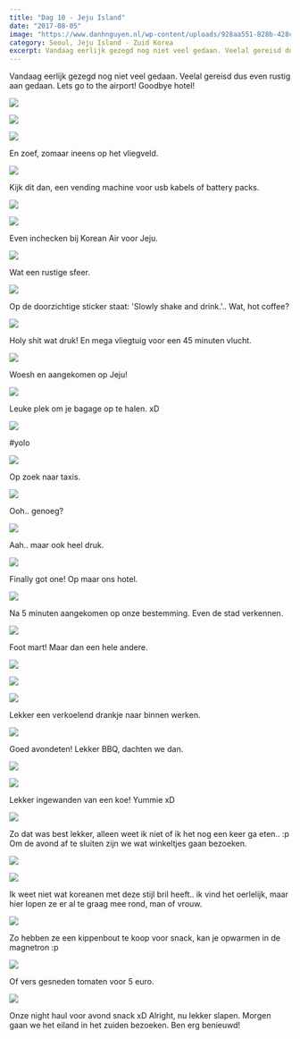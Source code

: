 ```yaml
---
title: "Dag 10 - Jeju Island"
date: "2017-08-05"
image: "https://www.danhnguyen.nl/wp-content/uploads/928aa551-828b-428c-a2d6-6ba8226b7012.jpg"
category: Seoul, Jeju Island - Zuid Korea
excerpt: Vandaag eerlijk gezegd nog niet veel gedaan. Veelal gereisd dus even rustig aan gedaan...
---
```


Vandaag eerlijk gezegd nog niet veel gedaan. Veelal gereisd dus even rustig aan gedaan. Lets go to the airport! Goodbye hotel!

![](https://www.danhnguyen.nl/wp-content/uploads/b73b4c09-8c3d-4e5e-a28c-8efbbb86c772-700x393.jpg)


![](https://www.danhnguyen.nl/wp-content/uploads/995c2eed-40d8-471a-9f9f-f6f5c6f62750-700x393.jpg)

![](https://www.danhnguyen.nl/wp-content/uploads/FC6A7D73-285C-4DEC-9284-4E1F9458BAE0-700x394.jpg)

En zoef, zomaar ineens op het vliegveld.

![](https://www.danhnguyen.nl/wp-content/uploads/aaea2d22-3929-48d2-afa1-102c88630d46-700x393.jpg)

Kijk dit dan, een vending machine voor usb kabels of battery packs.

![](https://www.danhnguyen.nl/wp-content/uploads/1fbbf3b6-5597-4ff4-8c61-c293ff5f4ee3-700x393.jpg)

![](https://www.danhnguyen.nl/wp-content/uploads/84a10511-d01c-4d8b-b0ae-852dfef8983c-700x394.jpg)

Even inchecken bij Korean Air voor Jeju.

![](https://www.danhnguyen.nl/wp-content/uploads/928aa551-828b-428c-a2d6-6ba8226b7012-700x393.jpg)

Wat een rustige sfeer.

![](https://www.danhnguyen.nl/wp-content/uploads/7b2c6449-924e-40a6-8e3d-a8269fe6bc53-700x393.jpg)

Op de doorzichtige sticker staat: 'Slowly shake and drink.'.. Wat, hot coffee?

![](https://www.danhnguyen.nl/wp-content/uploads/0d1836ae-0efc-41f6-9d1f-1065d2f1ae3d-700x393.jpg)

Holy shit wat druk! En mega vliegtuig voor een 45 minuten vlucht.

![](https://www.danhnguyen.nl/wp-content/uploads/61eef629-84e4-4335-96d6-50940ebc8c0e-700x394.jpg)

Woesh en aangekomen op Jeju!

![](https://www.danhnguyen.nl/wp-content/uploads/fda4c1a1-ad44-481a-a46a-42e613cd21a9-700x394.jpg)

Leuke plek om je bagage op te halen. xD

![](https://www.danhnguyen.nl/wp-content/uploads/c68eb313-8118-4d9e-ba00-dcf6f18fe88f-700x394.jpg)

#yolo

![](https://www.danhnguyen.nl/wp-content/uploads/8e092c44-437b-415d-9323-07eaf110094a-700x393.jpg)

Op zoek naar taxis.

![](https://www.danhnguyen.nl/wp-content/uploads/eb08a77c-e095-4dd3-a226-d8b5d94e5966-700x393.jpg)

Ooh.. genoeg?

![](https://www.danhnguyen.nl/wp-content/uploads/6ea540e6-4813-4d74-bf1f-b9ee746f6593-700x394.jpg)

Aah.. maar ook heel druk.

![](https://www.danhnguyen.nl/wp-content/uploads/66c5a194-de58-4833-a538-22577b5e0d60-700x394.jpg)

Finally got one! Op maar ons hotel.

![](https://www.danhnguyen.nl/wp-content/uploads/09ac3838-ea4c-4465-8bd5-acf47ff3d418-700x394.jpg)

Na 5 minuten aangekomen op onze bestemming. Even de stad verkennen.

![](https://www.danhnguyen.nl/wp-content/uploads/fbd00b70-d489-4d33-9a7e-053199d2b9ca-700x394.jpg)

Foot mart! Maar dan een hele andere.

![](https://www.danhnguyen.nl/wp-content/uploads/9736aca3-9471-4db0-95a1-812039db6ccf-700x394.jpg)

![](https://www.danhnguyen.nl/wp-content/uploads/9d926860-8438-48bc-9a35-911adb2d32b8-700x394.jpg)


![](https://www.danhnguyen.nl/wp-content/uploads/110fcc37-d01c-46db-909f-bfdc798693d6-700x394.jpg)

Lekker een verkoelend drankje naar binnen werken.

![](https://www.danhnguyen.nl/wp-content/uploads/c6a8f304-1c7d-420b-b097-a74277126c8c-700x394.jpg)

Goed avondeten! Lekker BBQ, dachten we dan.

![](https://www.danhnguyen.nl/wp-content/uploads/c0a50b16-08bb-41d1-88c7-20e4c9037dad-700x394.jpg)

![](https://www.danhnguyen.nl/wp-content/uploads/ac382781-5225-4863-99a6-13266ff95f4d-700x394.jpg)

Lekker ingewanden van een koe! Yummie xD

![](https://www.danhnguyen.nl/wp-content/uploads/3032557f-b18d-4d6d-9ed4-1ce1db34e68e-700x394.jpg)

Zo dat was best lekker, alleen weet ik niet of ik het nog een keer ga eten.. :p Om de avond af te sluiten zijn we wat winkeltjes gaan bezoeken.

![](https://www.danhnguyen.nl/wp-content/uploads/488d5870-2c69-43ec-8aa4-326cd77abedd-700x394.jpg)

![](https://www.danhnguyen.nl/wp-content/uploads/0daa199d-ca9e-411b-9056-cd94af789c01-700x394.jpg)

Ik weet niet wat koreanen met deze stijl bril heeft.. ik vind het oerlelijk, maar hier lopen ze er al te graag mee rond, man of vrouw.

![](https://www.danhnguyen.nl/wp-content/uploads/bf98a58e-6cda-4930-aab5-675490599b87-700x394.jpg)

Zo hebben ze een kippenbout te koop voor snack, kan je opwarmen in de magnetron :p

![](https://www.danhnguyen.nl/wp-content/uploads/1011d477-878f-4b88-84f6-867b0110fd87-700x394.jpg)

Of vers gesneden tomaten voor 5 euro.

![](https://www.danhnguyen.nl/wp-content/uploads/55088a1b-866e-406f-9c9c-b35962f54ba0-700x394.jpg)

Onze night haul voor avond snack xD
Alright, nu lekker slapen. Morgen gaan we het eiland in het zuiden bezoeken. Ben erg benieuwd!
